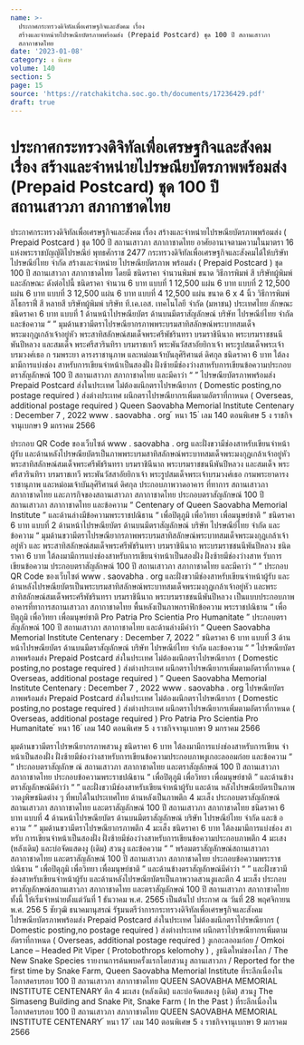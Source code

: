 ```yaml
---
name: >-
  ประกาศกระทรวงดิจิทัลเพื่อเศรษฐกิจและสังคม เรื่อง
  สร้างและจำหน่ายไปรษณียบัตรภาพพร้อมส่ง (Prepaid Postcard) ชุด 100 ปี สถานเสาวภา
  สภากาชาดไทย
date: '2023-01-08'
category: ง พิเศษ
volume: 140
section: 5
page: 15
source: 'https://ratchakitcha.soc.go.th/documents/17236429.pdf'
draft: true
---
```


# ประกาศกระทรวงดิจิทัลเพื่อเศรษฐกิจและสังคม เรื่อง สร้างและจำหน่ายไปรษณียบัตรภาพพร้อมส่ง (Prepaid Postcard) ชุด 100 ปี สถานเสาวภา สภากาชาดไทย

ประกาศกระทรวงดิจิทัลเพื่อเศรษฐกิจและสังคม เรื่อง สร้างและจำหน่ายไปรษณียบัตรภาพพร้อมส่ง ( Prepaid Postcard ) ชุด 100 ปี สถานเสาวภา สภากาชาดไทย อาศัยอานาจตามความในมาตรา 16 แห่งพระราชบัญญัติไปรษณีย์ พุทธศักราช 2477 กระทรวงดิจิทัลเพื่อเศรษฐกิจและสังคมได้ให้บริษัท ไปรษณีย์ไทย จำกัด สร้างและจำหน่าย ไปรษณียบัตรภาพ พร้อมส่ง ( Prepaid Postcard ) ชุด 100 ปี สถานเสาวภา สภากาชาดไทย โดยมี ชนิดราคา จำนวนพิมพ์ ขนาด วิธีการพิมพ์ สี บริษัทผู้พิมพ์ และลักษณะ ดังต่อไปนี้ ชนิดราคา จำนวน 6 บาท แบบที่ 1 12,500 แผ่น 6 บาท แบบที่ 2 12,500 แผ่น 6 บาท แบบที่ 3 12,500 แผ่น 6 บาท แบบที่ 4 12,500 แผ่น ขนาด 6 x 4 นิ้ว วิธีการพิมพ์ ลิโธกราฟี่ สี หลายสี บริษัทผู้พิมพ์ บริษัท ที.เค.เอส. เทคโนโลยี จำกัด (มหาชน) ประเทศไทย ลักษณะ ชนิดราคา 6 บาท แบบที่ 1 ด้านหน้าไปรษณียบัตร ด้านบนมีตราสัญลักษณ์ บริษัท ไปรษณีย์ไทย จำกัด และข้อความ “ ” มุมด้านขวามีตราไปรษณียากรภาพพระบรมสาทิสลักษณ์พระบาทสมเด็จพระมงกุฎเกล้าเจ้าอยู่หัว พระสาทิสลักษณ์สมเด็จพระศรีพัชรินทรา บรมราชินีนาถ พระบรมราชชนนีพันปีหลวง และสมเด็จ พระศรีสวรินทิรา บรมราชเทวี พระพันวัสสาอัยยิกาเจ้า พระรูปสมเด็จพระเจ้าบรมวงศ์เธอ ก รมพระยา ดารงราชานุภาพ และหม่อมเจ้าบันลุศิริศานต์ ดิศกุล ชนิดราคา 6 บาท ใต้ลงมามีการแบ่งช่อง สาหรับการเขียนจ่าหน้าเป็นสองฝั่ง ฝั่งซ้ายมีช่องว่างสาหรับการเขียนข้อความประกอบตราสัญลักษณ์ 100 ปี สถานเสาวภา สภากาชาดไทย และมีคาว่า “ ” ไปรษณียบัตรภาพพร้อมส่ง Prepaid Postcard ส่งในประเทศ ไม่ต้องผนึกตราไปรษณียากร ( Domestic posting,no postage required ) ส่งต่างประเทศ ผนึกตราไปรษณียากรเพิ่มตามอัตราที่กาหนด ( Overseas, additional postage required ) Queen Saovabha Memorial Institute Centenary : December 7 , 2022 www . saovabha . org ้ หนา 15 ่ เลม 140 ตอนพิเศษ 5 ง ราชกิจจานุเบกษา 9 มกราคม 2566

ประกอบ QR Code ของเว็บไซต์ www . saovabha . org และฝั่งขวามีช่องสาหรับเขียนจ่าหน้าผู้รับ และด้านหลังไปรษณียบัตรเป็นภาพพระบรมสาทิสลักษณ์พระบาทสมเด็จพระมงกุฎเกล้าเจ้าอยู่หัว พระสาทิสลักษณ์สมเด็จพระศรีพัชรินทรา บรมราชินีนาถ พระบรมราชชนนีพันปีหลวง และสมเด็จ พระศรีสวรินทิรา บรมราชเทวี พระพันวัสสาอัยยิกาเจ้า พระรูปสมเด็จพระเจ้าบรมวงศ์เธอ กรมพระยาดารงราชานุภาพ และหม่อมเจ้าบันลุศิริศานต์ ดิศกุล ประกอบภาพวาดอาคาร ที่ทาการ สถานเสาวภา สภากาชาดไทย และภารกิจของสถานเสาวภา สภากาชาดไทย ประกอบตราสัญลักษณ์ 100 ปี สถานเสาวภา สภากาชาดไทย และข้อความ “ Centenary of Queen Saovabha Memorial Institute ” และด้านล่างมีข้อความพระราชปณิธาน “ เพื่อปิตุภูมิ เพื่อวิทยา เพื่อมนุษย์ชาติ ” ชนิดราคา 6 บาท แบบที่ 2 ด้านหน้าไปรษณียบัตร ด้านบนมีตราสัญลักษณ์ บริษัท ไปรษณีย์ไทย จำกัด และข้อความ “ มุมด้านขวามีตราไปรษณียากรภาพพระบรมสาทิสลักษณ์พระบาทสมเด็จพระมงกุฎเกล้าเจ้าอยู่หัว และ พระสาทิสลักษณ์สมเด็จพระศรีพัชรินทรา บรมราชินีนาถ พระบรมราชชนนีพันปีหลวง ชนิดราคา 6 บาท ใต้ลงมามีการแบ่งช่องสาหรับการเขียนจ่าหน้าเป็นสองฝั่ง ฝั่งซ้ายมีช่องว่างสาห รับการเขียนข้อความ ประกอบตราสัญลักษณ์ 100 ปี สถานเสาวภา สภากาชาดไทย และมีคาว่า “ ” ประกอบ QR Code ของเว็บไซต์ www . saovabha . org และฝั่งขวามีช่องสาหรับเขียนจ่าหน้าผู้รับ และด้านหลังไปรษณียบัตรเป็นพระบรมสาทิสลักษณ์พระบาทสมเด็จพระมงกุฎเกล้าเจ้าอยู่หัว และพระสาทิสลักษณ์สมเด็จพระศรีพัชรินทรา บรมราชินีนาถ พระบรมราชชนนีพันปีหลวง เป็นแบบประกอบภาพอาคารที่ทาการสถานเสาวภา สภากาชาดไทย พื้นหลังเป็นภาพกราฟิกข้อความ พระราชปณิธาน “ เพื่อปิตุภูมิ เพื่อวิทยา เพื่อมนุษย์ชาติ Pro Patria Pro Scientia Pro Humanitate ” ประกอบตราสัญลักษณ์ 100 ปี สถานเสาวภา สภากาชาดไทย และด้านล่างมีคำว่า “ Queen Saovabha Memorial Institute Centenary : December 7, 2022 ” ชนิดราคา 6 บาท แบบที่ 3 ด้านหน้าไปรษณียบัตร ด้านบนมีตราสัญลักษณ์ บริษัท ไปรษณีย์ไทย จำกัด และข้อความ “ ” ไปรษณียบัตรภาพพร้อมส่ง Prepaid Postcard ส่งในประเทศ ไม่ต้องผนึกตราไปรษณียากร ( Domestic posting,no postage required ) ส่งต่างประเทศ ผนึกตราไปรษณียากรเพิ่มตามอัตราที่กาหนด ( Overseas, additional postage required ) ” Queen Saovabha Memorial Institute Centenary : December 7 , 2022 www . saovabha . org ไปรษณียบัตรภาพพร้อมส่ง Prepaid Postcard ส่งในประเทศ ไม่ต้องผนึกตราไปรษณียากร ( Domestic posting,no postage required ) ส่งต่างประเทศ ผนึกตราไปรษณียากรเพิ่มตามอัตราที่กาหนด ( Overseas, additional postage required ) Pro Patria Pro Scientia Pro Humanitate ้ หนา 16 ่ เลม 140 ตอนพิเศษ 5 ง ราชกิจจานุเบกษา 9 มกราคม 2566

มุมด้านขวามีตราไปรษณียากรภาพสวนงู ชนิดราคา 6 บาท ใต้ลงมามีการแบ่งช่องสาหรับการเขียน จ่าหน้าเป็นสองฝั่ง ฝั่งซ้ายมีช่องว่างสาหรับการเขียนข้อความประกอบภาพงูเกอะลออมก๋อย และข้อความ “ ” ประกอบตราสัญลักษ ณ์ สถานเสาวภา สภากาชาดไทย และตราสัญลักษณ์ 100 ปี สถานเสาวภา สภากาชาดไทย ประกอบข้อความพระราชปณิธาน “ เพื่อปิตุภูมิ เพื่อวิทยา เพื่อมนุษย์ชาติ ” และด้านข้างตราสัญลักษณ์มีคำว่า “ ” และฝั่งขวามีช่องสาหรับเขียนจ่าหน้าผู้รับ และด้าน หลังไปรษณียบัตรเป็นภาพวาดงูพิษชนิดต่าง ๆ ที่พบได้ในประเทศไทย ด้านหลังเป็นภาพตึก 4 มะเส็ง ประกอบตราสัญลักษณ์สถานเสาวภา สภากาชาดไทย และตราสัญลักษณ์ 100 ปี สถานเสาวภา สภากาชาดไทย ชนิดราคา 6 บาท แบบที่ 4 ด้านหน้าไปรษณียบัตร ด้านบนมีตราสัญลักษณ์ บริษัท ไปรษณีย์ไทย จำกัด และข้ อความ “ ” มุมด้านขวามีตราไปรษณียากรภาพตึก 4 มะเส็ง ชนิดราคา 6 บาท ใต้ลงมามีการแบ่งช่อง สาหรับ การเขียนจ่าหน้าเป็นสองฝั่ง ฝั่งซ้ายมีช่องว่างสาหรับการเขียนข้อความประกอบภาพตึก 4 มะเสง (หลังเดิม) และบ่อจัดแสดงงู (เดิม) สวนงู และข้อความ “ ” พร้อมตราสัญลักษณ์สถานเสาวภา สภากาชาดไทย และตราสัญลักษณ์ 100 ปี สถานเสาวภา สภากาชาดไทย ประกอบข้อความพระราชปณิธาน “ เพื่อปิตุภูมิ เพื่อวิทยา เพื่อมนุษย์ชาติ ” และด้านข้างตราสัญลักษณ์มีคำว่า “ ” และฝั่งขวามีช่องสาหรับเขียนจ่าหน้าผู้รับ และด้านหลังไปรษณียบัตรเป็นภาพวาดสวนงูและตึก 4 มะเส็ง ประกอบตราสัญลักษณ์สถานเสาวภา สภากาชาดไทย และตราสัญลักษณ์ 100 ปี สถานเสาวภา สภากาชาดไทย ทั้งนี้ ให้เริ่มจำหน่ายตั้งแต่วันที่ 1 ธันวาคม พ.ศ. 2565 เป็นต้นไป ประกาศ ณ วันที่ 28 พฤศจิกายน พ.ศ. 256 5 ชัยวุฒิ ธนาคมานุสรณ์ รัฐมนตรีว่าการกระทรวงดิจิทัลเพื่อเศรษฐกิจและสังคม ไปรษณียบัตรภาพพร้อมส่ง Prepaid Postcard ส่งในประเทศ ไม่ต้องผนึกตราไปรษณียากร ( Domestic posting,no postage required ) ส่งต่างประเทศ ผนึกตราไปรษณียากรเพิ่มตามอัตราที่กาหนด ( Overseas, additional postage required ) งูเกอะลออมก๋อย / Omkoi Lance – Headed Pit Viper ( Protobothrops kelomohy ) , งูชนิดใหม่ของโลก / The New Snake Species รายงานการค้นพบครั้งแรกโดยสวนงู สถานเสาวภา / Reported for the first time by Snake Farm, Queen Saovabha Memorial Institute ที่ระลึกเนื่องในโอกาสครบรอบ 100 ปี สถานเสาวภา สภากาชาดไทย QUEEN SAOVABHA MEMORIAL INSTITUTE CENTENARY ตึก 4 มะเสง (หลังเดิม) และบ่อจัดแสดงงู (เดิม) สวนงู The Simaseng Building and Snake Pit, Snake Farm ( In the Past ) ที่ระลึกเนื่องในโอกาสครบรอบ 100 ปี สถานเสาวภา สภากาชาดไทย QUEEN SAOVABHA MEMORIAL INSTITUTE CENTENARY ้ หนา 17 ่ เลม 140 ตอนพิเศษ 5 ง ราชกิจจานุเบกษา 9 มกราคม 2566
